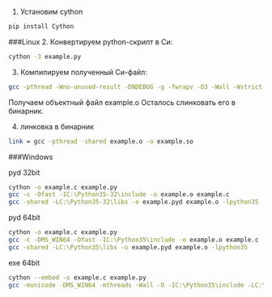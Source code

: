 1. Установим cython
```bash
pip install Cython
```

###Linux
2. Конвертируем python-скрипт в Си:
```bash
cython -3 example.py
```

3. Компилируем полученный Си-файл:
```bash
gcc -pthread -Wno-unused-result -DNDEBUG -g -fwrapv -O3 -Wall -Wstrict-prototypes -fPIC -I/usr/local/include/python3.3m -c example.c -o example.o
```
Получаем объектный файл example.о
Осталось слинковать его в бинарник.

4. линковка в бинарник
```bash
link = gcc -pthread -shared example.o -o example.so
```

###Windows

pyd 32bit
```bash
cython -o example.c example.py
gcc -c -Ofast -IC:\Python35-32\include -o example.o example.c
gcc -shared -LC:\Python35-32\libs -o example.pyd example.o -lpython35
```

pyd 64bit
```bash
cython -o example.c example.py
gcc -c -DMS_WIN64 -Ofast -IC:\Python35\include -o example.o example.c
gcc -shared -LC:\Python35\libs -o example.pyd example.o -lpython35
```

exe 64bit
```bash
cython --embed -o example.c example.py
gcc -municode -DMS_WIN64 -mthreads -Wall -O -IC:\Python35\include -LC:\Python35\libs example.c -lpython35 -o example.exe
```
